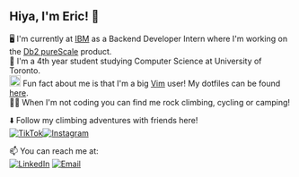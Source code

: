 ## Hiya, I'm Eric! 👋
🖥️ I'm currently at [IBM](https://www.ibm.com/ca-en) as a Backend Developer Intern where I'm working on the [Db2 pureScale](https://www.ibm.com/docs/en/db2/11.5?topic=editions-introduction-db2-purescale-environment) product.  
🏫 I'm a 4th year student studying Computer Science at University of Toronto.  
<img src="https://www.vim.org/images/vim_on_fire.gif" width="20"/> Fun fact about me is that I'm a big [Vim](https://www.vim.org/) user!  My dotfiles can be found [here](https://github.com/eric-li18/vimrc).  
🧗‍♂️ When I'm not coding you can find me rock climbing, cycling or camping!  

⬇️ Follow my climbing adventures with friends here!  
[![TikTok](https://img.shields.io/badge/TikTok-000000?style=for-the-badge&logo=tiktok&logoColor=white)](https://www.tiktok.com/@crimpcrew)[![Instagram](https://img.shields.io/badge/Instagram-E4405F?style=for-the-badge&logo=instagram&logoColor=white)](https://www.instagram.com/crimp.crew/)

📫 You can reach me at:  
[![LinkedIn](https://img.shields.io/badge/LinkedIn-0077B5?style=for-the-badge&logo=linkedin&logoColor=white)](https://www.linkedin.com/in/eric-li18/)
[![Email](https://img.shields.io/badge/Microsoft_Outlook-0078D4?style=for-the-badge&logo=microsoft-outlook&logoColor=white)](mailto:erickh.li@mail.utoronto.ca)



<!--
**eric-li18/eric-li18** is a ✨ _special_ ✨ repository because its `README.md` (this file) appears on your GitHub profile.

Here are some ideas to get you started:

- 🔭 I’m currently working on ...
- 🌱 I’m currently learning ...
- 👯 I’m looking to collaborate on ...
- 🤔 I’m looking for help with ...
- 💬 Ask me about ...
- 📫 How to reach me: ...
- 😄 Pronouns: ...
- ⚡ Fun fact: ...
-->
